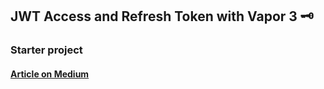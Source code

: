 <p align="center">
  <h2>JWT Access and Refresh Token with Vapor 3 🗝 </h2>
  <h3>Starter project</h3>
  <h4><a href="https://medium.com/quick-code/jwt-access-and-refresh-token-with-vapor-3-85a0aee5291b">Article on Medium</a></h4>
  <br>
</p>
